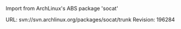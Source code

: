 Import from ArchLinux's ABS package 'socat'

URL: svn://svn.archlinux.org/packages/socat/trunk
Revision: 196284
